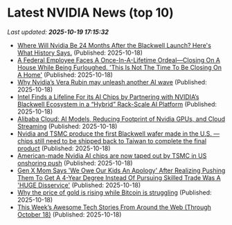 # Latest NVIDIA News (top 10)
_Last updated: **2025-10-19 17:15:32**_

- [Where Will Nvidia Be 24 Months After the Blackwell Launch? Here's What History Says.](https://consent.yahoo.com/v2/collectConsent?sessionId=1_cc-session_e258ccc3-da12-4acf-8ace-76958374d55d) (Published: 2025-10-18)
- [A Federal Employee Faces A Once-In-A-Lifetime Ordeal—Closing On A House While Being Furloughed. 'This Is Not The Time To Be Closing On A Home'](https://finance.yahoo.com/news/federal-employee-faces-once-lifetime-170128130.html) (Published: 2025-10-18)
- [Why Nvidia’s Vera Rubin may unleash another AI wave](https://www.thestreet.com/technology/why-nvidias-vera-rubin-may-unleash-another-ai-wave) (Published: 2025-10-18)
- [Intel Finds a Lifeline For its AI Chips by Partnering with NVIDIA’s Blackwell Ecosystem in a “Hybrid” Rack-Scale AI Platform](https://wccftech.com/intel-finds-a-lifeline-for-its-ai-chips-by-partnering-with-nvidia-blackwell-ecosystem/) (Published: 2025-10-18)
- [Alibaba Cloud: AI Models, Reducing Footprint of Nvidia GPUs, and Cloud Streaming](https://boilingsteam.com/tgs2025-a-talk-with-alibaba-cloud/) (Published: 2025-10-18)
- [Nvidia and TSMC produce the first Blackwell wafer made in the U.S. — chips still need to be shipped back to Taiwan to complete the final product](https://www.tomshardware.com/tech-industry/semiconductors/nvidia-and-tsmc-produce-the-first-blackwell-wafer-made-in-the-u-s-chips-still-need-to-be-shipped-back-to-taiwan-to-complete-the-final-product) (Published: 2025-10-18)
- [American-made Nvidia AI chips are now taped out by TSMC in US onshoring push](https://www.notebookcheck.net/American-made-Nvidia-AI-chips-are-now-taped-out-by-TSMC-in-US-onshoring-push.1141728.0.html) (Published: 2025-10-18)
- [Gen X Mom Says 'We Owe Our Kids An Apology' After Realizing Pushing Them To Get A 4-Year Degree Instead Of Pursuing Skilled Trade Was A 'HUGE Disservice'](https://www.yahoo.com/lifestyle/articles/gen-x-mom-says-owe-140129767.html) (Published: 2025-10-18)
- [Why the price of gold is rising while Bitcoin is struggling](https://cryptoslate.com/gold-price-outshines-bitcoin-as-geopolitical-tensions-spike/) (Published: 2025-10-18)
- [This Week’s Awesome Tech Stories From Around the Web (Through October 18)](https://singularityhub.com/2025/10/18/this-weeks-awesome-tech-stories-from-around-the-web-through-october-18/) (Published: 2025-10-18)
